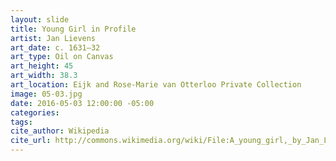 ```yaml
---
layout: slide
title: Young Girl in Profile
artist: Jan Lievens
art_date: c. 1631–32
art_type: Oil on Canvas
art_height: 45
art_width: 38.3
art_location: Eijk and Rose-Marie van Otterloo Private Collection
image: 05-03.jpg
date: 2016-05-03 12:00:00 -05:00
categories:
tags:
cite_author: Wikipedia
cite_url: http://commons.wikimedia.org/wiki/File:A_young_girl,_by_Jan_Lievens.jpg
---
```

